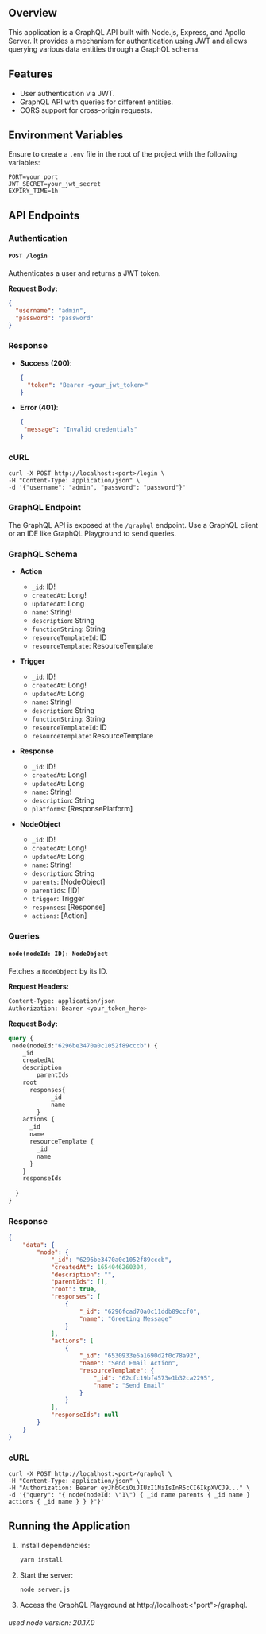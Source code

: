 ## Overview

This application is a GraphQL API built with Node.js, Express, and Apollo Server. It provides a mechanism for authentication using JWT and allows querying various data entities through a GraphQL schema.

## Features

- User authentication via JWT.
- GraphQL API with queries for different entities.
- CORS support for cross-origin requests.

## Environment Variables

Ensure to create a `.env` file in the root of the project with the following variables:

```env
PORT=your_port
JWT_SECRET=your_jwt_secret
EXPIRY_TIME=1h
```
## API Endpoints
### Authentication
#### `POST /login`

Authenticates a user and returns a JWT token.

**Request Body:**
```json
{
  "username": "admin",
  "password": "password"
}
```

 ### Response

- **Success (200)**:
  ```json
  {
    "token": "Bearer <your_jwt_token>"
  }
  ```

- **Error (401)**:
   ```json
  {
    "message": "Invalid credentials"
  }
  ```

### cURL
```curl
curl -X POST http://localhost:<port>/login \
-H "Content-Type: application/json" \
-d '{"username": "admin", "password": "password"}'
```
 
  ### GraphQL Endpoint

The GraphQL API is exposed at the `/graphql` endpoint. Use a GraphQL client or an IDE like GraphQL Playground to send queries.

### GraphQL Schema
- **Action**
    - `_id`: ID!
    - `createdAt`: Long!
    - `updatedAt`: Long
    - `name`: String!
    - `description`: String
    - `functionString`: String
    - `resourceTemplateId`: ID
    - `resourceTemplate`: ResourceTemplate

- **Trigger**
    - `_id`: ID!
    - `createdAt`: Long!
    - `updatedAt`: Long
    - `name`: String!
    - `description`: String
    - `functionString`: String
    - `resourceTemplateId`: ID
    - `resourceTemplate`: ResourceTemplate

- **Response**
    - `_id`: ID!
    - `createdAt`: Long!
    - `updatedAt`: Long
    - `name`: String!
    - `description`: String
    - `platforms`: [ResponsePlatform]

- **NodeObject**
    - `_id`: ID!
    - `createdAt`: Long!
    - `updatedAt`: Long
    - `name`: String!
    - `description`: String
    - `parents`: [NodeObject]
    - `parentIds`: [ID]
    - `trigger`: Trigger
    - `responses`: [Response]
    - `actions`: [Action]

### Queries

#### `node(nodeId: ID): NodeObject`

Fetches a `NodeObject` by its ID.

**Request Headers:**

```bash
Content-Type: application/json
Authorization: Bearer <your_token_here>
```
**Request Body:**
```graphql
query {
 node(nodeId:"6296be3470a0c1052f89cccb") {
    _id
    createdAt
    description
		parentIds
    root
	  responses{
			_id
			name
		}
    actions {
      _id
      name
      resourceTemplate {
        _id
        name  
      }
    }
    responseIds
   
  }
}
```

### Response 
```json
{
	"data": {
		"node": {
			"_id": "6296be3470a0c1052f89cccb",
			"createdAt": 1654046260304,
			"description": "",
			"parentIds": [],
			"root": true,
			"responses": [
				{
					"_id": "6296fcad70a0c11ddb89ccf0",
					"name": "Greeting Message"
				}
			],
			"actions": [
				{
					"_id": "6530933e6a1690d2f0c78a92",
					"name": "Send Email Action",
					"resourceTemplate": {
						"_id": "62cfc19bf4573e1b32ca2295",
						"name": "Send Email"
					}
				}
			],
			"responseIds": null
		}
	}
}
```
### cURL
```cURL
curl -X POST http://localhost:<port>/graphql \
-H "Content-Type: application/json" \
-H "Authorization: Bearer eyJhbGciOiJIUzI1NiIsInR5cCI6IkpXVCJ9..." \
-d '{"query": "{ node(nodeId: \"1\") { _id name parents { _id name } actions { _id name } } }"}'
```

## Running the Application

1. Install dependencies:
   ```bash
   yarn install
   ```
2. Start the server:
    ```bash
    node server.js
    ```
3. Access the GraphQL Playground at http://localhost:<"port">/graphql.

###### used node version: 20.17.0

